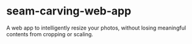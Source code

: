 # seam-carving-web-app
A web app to intelligently resize your photos, without losing meaningful contents from cropping or scaling. 
